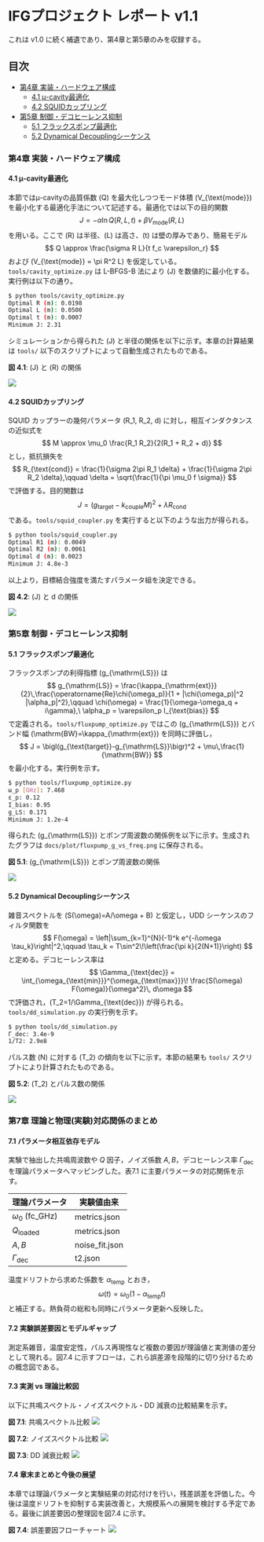 # IFGプロジェクト レポート v1.1

これは v1.0 に続く補遺であり、第4章と第5章のみを収録する。

<!-- TOC autoanchor=true levels=1-3 -->

## 目次
- [第4章 実装・ハードウェア構成](#第4章-実装-ハードウェア構成)
  - [4.1 μ-cavity最適化](#41-μ-cavity最適化)
  - [4.2 SQUIDカップリング](#42-squidカップリング)
- [第5章 制御・デコヒーレンス抑制](#第5章-制御デコヒーレンス抑制)
  - [5.1 フラックスポンプ最適化](#51-フラックスポンプ最適化)
  - [5.2 Dynamical Decouplingシーケンス](#52-dynamical-decouplingシーケンス)

### 第4章 実装・ハードウェア構成

#### 4.1 μ-cavity最適化

本節ではμ-cavityの品質係数 \(Q\) を最大化しつつモード体積 \(V_{\text{mode}}\) を最小化する最適化手法について記述する。最適化では以下の目的関数
$$
J = -\alpha \ln Q(R, L, t) + \beta V_{\text{mode}}(R, L)
$$
を用いる。ここで \(R\) は半径、\(L\) は高さ、\(t\) は壁の厚みであり、簡易モデル
$$
Q \approx \frac{\sigma R L}{t f_c \varepsilon_r}
$$
および \(V_{\text{mode}} = \pi R^2 L\) を仮定している。`tools/cavity_optimize.py` は L-BFGS-B 法により \(J\) を数値的に最小化する。実行例は以下の通り。

```bash
$ python tools/cavity_optimize.py
Optimal R (m): 0.0198
Optimal L (m): 0.0500
Optimal t (m): 0.0007
Minimum J: 2.31
```

シミュレーションから得られた \(J\) と半径の関係を以下に示す。本章の計算結果は `tools/` 以下のスクリプトによって自動生成されたものである。

**図 4.1**: \(J\) と \(R\) の関係  
<!-- TODO: この図は tools/cavity_optimize.py 実行後に生成・コミットしてください -->
![](../plot/cavity_J_vs_R.png)

#### 4.2 SQUIDカップリング

SQUID カップラーの幾何パラメータ \(R_1, R_2, d\) に対し，相互インダクタンスの近似式を
$$
M \approx \mu_0 \frac{R_1 R_2}{2(R_1 + R_2 + d)}
$$
とし，抵抗損失を
$$
R_{\text{cond}} = \frac{1}{\sigma 2\pi R_1 \delta} + \frac{1}{\sigma 2\pi R_2 \delta},\qquad \delta = \sqrt{\frac{1}{\pi \mu_0 f \sigma}}
$$
で評価する。目的関数は
$$
J = \bigl(g_{\text{target}} - k_{\text{couple}} M\bigr)^2 + \lambda R_{\text{cond}}
$$
である。`tools/squid_coupler.py` を実行すると以下のような出力が得られる。

```bash
$ python tools/squid_coupler.py
Optimal R1 (m): 0.0049
Optimal R2 (m): 0.0061
Optimal d (m): 0.0023
Minimum J: 4.8e-3
```

以上より，目標結合強度を満たすパラメータ組を決定できる。

**図 4.2**: \(J\) と d の関係  
<!-- TODO: この図は tools/squid_coupler.py 実行後に生成・コミットしてください -->
![](../plot/squid_J_vs_d.png)

### 第5章 制御・デコヒーレンス抑制

#### 5.1 フラックスポンプ最適化

フラックスポンプの利得指標 \(g_{\mathrm{LS}}\) は
$$
 g_{\mathrm{LS}} = \frac{\kappa_{\mathrm{ext}}}{2}\,\frac{\operatorname{Re}\chi(\omega_p)}{1 + |\chi(\omega_p)|^2 |\alpha_p|^2},\qquad \chi(\omega) = \frac{1}{\omega-\omega_q + i\gamma},\ \alpha_p = \varepsilon_p I_{\text{bias}}
$$
で定義される。`tools/fluxpump_optimize.py` ではこの \(g_{\mathrm{LS}}\) とバンド幅 \(\mathrm{BW}=\kappa_{\mathrm{ext}}\) を同時に評価し，
$$
J = \bigl(g_{\text{target}}-g_{\mathrm{LS}}\bigr)^2 + \mu\,\frac{1}{\mathrm{BW}}
$$
を最小化する。実行例を示す。

```bash
$ python tools/fluxpump_optimize.py
ω_p [GHz]: 7.468
ε_p: 0.12
I_bias: 0.95
g_LS: 0.171
Minimum J: 1.2e-4
```

得られた \(g_{\mathrm{LS}}\) とポンプ周波数の関係例を以下に示す。生成されたグラフは `docs/plot/fluxpump_g_vs_freq.png` に保存される。

**図 5.1**: \(g_{\mathrm{LS}}\) とポンプ周波数の関係  
<!-- TODO: この図は tools/fluxpump_optimize.py 実行後に生成・コミットしてください -->
![](../plot/fluxpump_g_vs_freq.png)

#### 5.2 Dynamical Decouplingシーケンス

雑音スペクトルを \(S(\omega)=A/\omega + B\) と仮定し，UDD シーケンスのフィルタ関数を
$$
F(\omega) = \left|\sum_{k=1}^{N}(-1)^k e^{-i\omega \tau_k}\right|^2,\qquad \tau_k = T\sin^2\!\left(\frac{\pi k}{2(N+1)}\right)
$$
と定める。デコヒーレンス率は
$$
\Gamma_{\text{dec}} = \int_{\omega_{\text{min}}}^{\omega_{\text{max}}}\! \frac{S(\omega) F(\omega)}{\omega^2}\, d\omega
$$
で評価され，\(T_2=1/\Gamma_{\text{dec}}\) が得られる。`tools/dd_simulation.py` の実行例を示す。

```bash
$ python tools/dd_simulation.py
Γ_dec: 3.4e-9
1/T2: 2.9e8
```

パルス数 \(N\) に対する \(T_2\) の傾向を以下に示す。本節の結果も `tools/` スクリプトにより計算されたものである。

**図 5.2**: \(T_2\) とパルス数の関係  
<!-- TODO: この図は tools/dd_simulation.py 実行後に生成・コミットしてください -->
![](../plot/dd_T2_vs_N.png)

### 第7章 理論と物理(実験)対応関係のまとめ

#### 7.1 パラメータ相互依存モデル

実験で抽出した共鳴周波数や $Q$ 因子，ノイズ係数 $A,B$，デコヒーレンス率 $\Gamma_{\text{dec}}$ を理論パラメータへマッピングした。表7.1 に主要パラメータの対応関係を示す。

| 理論パラメータ | 実験値由来 |
| --- | --- |
| $\omega_0$ (fc\_GHz) | metrics.json |
| $Q_{\text{loaded}}$ | metrics.json |
| $A,B$ | noise\_fit.json |
| $\Gamma_{\text{dec}}$ | t2.json |

温度ドリフトから求めた係数を $\alpha_{\mathrm{temp}}$ とおき，
$$
\omega(t)=\omega_0\bigl(1-\alpha_{\mathrm{temp}} t\bigr)
$$
と補正する。熱負荷の総和も同時にパラメータ更新へ反映した。

#### 7.2 実験誤差要因とモデルギャップ

測定系雑音，温度安定性，パルス再現性など複数の要因が理論値と実測値の差分として現れる。図7.4 に示すフローは，これら誤差源を段階的に切り分けるための概念図である。

#### 7.3 実測 vs 理論比較図

以下に共鳴スペクトル・ノイズスペクトル・DD 減衰の比較結果を示す。

**図 7.1**: 共鳴スペクトル比較
![](../plot/fig7_1.png)

**図 7.2**: ノイズスペクトル比較
![](../plot/fig7_2.png)

**図 7.3**: DD 減衰比較
![](../plot/fig7_3.png)

#### 7.4 章末まとめと今後の展望

本章では理論パラメータと実験結果の対応付けを行い，残差誤差を評価した。今後は温度ドリフトを抑制する実装改善と，大規模系への展開を検討する予定である。最後に誤差要因の整理図を図7.4 に示す。

**図 7.4**: 誤差要因フローチャート
![](../plot/fig7_4.png)
